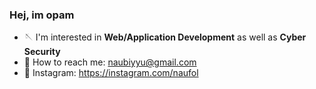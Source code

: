 ### Hej, im opam


- 🪡 I'm interested in <b>Web/Application Development</b> as well as <b>Cyber Security</b>
- 📧 How to reach me: naubiyyu@gmail.com
- 📲 Instagram: https://instagram.com/naufol
